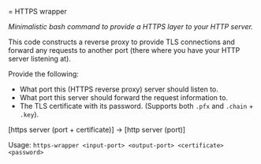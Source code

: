 = HTTPS wrapper

_Minimalistic bash command to provide a HTTPS layer to your HTTP server._

This code constructs a reverse proxy to provide TLS connections and forward any requests to another port (there where you have your HTTP server listening at).

Provide the following:
- What port this (HTTPS reverse proxy) server should listen to.
- What port this server should forward the request information to.
- The TLS certificate with its password. (Supports both `.pfx` and `.chain` + `.key`).

[https server (port + certificate)] -> [http server (port)] 

Usage:
`https-wrapper <input-port> <output-port> <certificate> <password>`